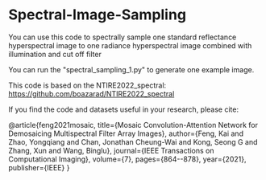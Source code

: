 # Spectral-Image-Sampling
You can use this code to spectrally sample one standard reflectance hyperspectral image to one radiance hyperspectral image combined with illumination and cut off filter

You can run the "spectral_sampling_1.py" to generate one example image.

This code is based on the NTIRE2022_spectral: https://github.com/boazarad/NTIRE2022_spectral

If you find the code and datasets useful in your research, please cite:

@article{feng2021mosaic, title={Mosaic Convolution-Attention Network for Demosaicing Multispectral Filter Array Images}, author={Feng, Kai and Zhao, Yongqiang and Chan, Jonathan Cheung-Wai and Kong, Seong G and Zhang, Xun and Wang, Binglu}, journal={IEEE Transactions on Computational Imaging}, volume={7}, pages={864--878}, year={2021}, publisher={IEEE} }
